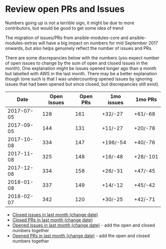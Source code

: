 # Review open PRs and Issues

Numbers going up is not a terrible sign, it
might be due to more contributors, but would be
good to get some idea of trend

The migration of issues/PRs from ansible-modules-core and
ansible-modules-extras will have a big impact on numbers
for mid September 2017 onwards, but also helps genuinely reflect
the number of issues and PRs.

There are some discrepancies below with the numbers (you expect
number of open issues to change by the sum of open and closed issues
in the month). One explanation might be issues opened longer ago
than a month but labelled with AWS in the last month. There may
be a better explanation though (one such is that I was undercounting
opened issues by ignoring issues that had been opened but since closed,
but discrepancies still exist).

| Date       | Open Issues | Open PRs | 1mo issues | 1mo PRs |
|------------|-------------|----------|------------|---------|
| 2017-07-05 | 128         | 161      | +32/-27    | +61/-68 |
| 2017-09-05 | 144         | 131      | +11/-27    | +20/-78 |
| 2017-10-08 | 334         | 147      | +196/-54   | +40/-76 |
| 2017-11-08 | 325         | 148      | +16/-48    | +28/-101 |
| 2017-12-06 | 334         | 158      | +26/-31    | +47/-45 |
| 2018-01-08 | 337         | 149      | +14/-12    | +45/-42 |
| 2018-02-07 | 342         | 120      | +30/-25    | +42/-71 |


* [Closed issues in last month (change date)](https://github.com/ansible/ansible/issues?utf8=%E2%9C%93&q=is%3Aissue%20is%3Aclosed%20label%3Aaws%20closed%3A%3E2018-01-07)
* [Closed PRs in last month (change date)](https://github.com/ansible/ansible/issues?utf8=%E2%9C%93&q=is%3Apr%20is%3Aclosed%20label%3Aaws%20closed%3A%3E2018-01-07)
* [Opened issues in last month (change date)](https://github.com/ansible/ansible/issues?utf8=%E2%9C%93&q=is%3Aissue%20is%3Aopen%20label%3Aaws%20created%3A%3E2018-01-07) - add the open and closed numbers together
* [Opened PRs in last month (change date)](https://github.com/ansible/ansible/issues?utf8=%E2%9C%93&q=is%3Apr%20is%3Aopen%20label%3Aaws%20created%3A%3E2018-01-07) - add the open and closed numbers together
